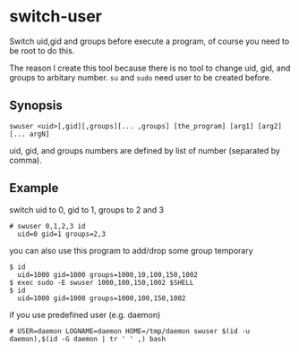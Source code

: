# switch-user

Switch uid,gid and groups before execute a program, of course you need to be root to do this.

The reason I create this tool because there is no tool to change uid, gid, and groups to arbitary number. `su` and `sudo` need user to be created before.

## Synopsis

    swuser <uid>[,gid][,groups][... ,groups] [the_program] [arg1] [arg2] [... argN]

uid, gid, and groups numbers are defined by list of number (separated by comma).

## Example

switch uid to 0, gid to 1, groups to 2 and 3

    # swuser 0,1,2,3 id
      uid=0 gid=1 groups=2,3

you can also use this program to add/drop some group temporary

    $ id
      uid=1000 gid=1000 groups=1000,10,100,150,1002
    $ exec sudo -E swuser 1000,100,150,1002 $SHELL
    $ id
      uid=1000 gid=1000 groups=1000,100,150,1002

if you use predefined user (e.g. daemon)

    # USER=daemon LOGNAME=daemon HOME=/tmp/daemon swuser $(id -u daemon),$(id -G daemon | tr ' ' ,) bash
